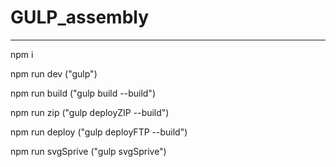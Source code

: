 # GULP_assembly
---

npm i

npm run dev ("gulp")

npm run build ("gulp build --build")

npm run zip ("gulp deployZIP --build")

npm run deploy ("gulp deployFTP --build")

npm run svgSprive ("gulp svgSprive")
